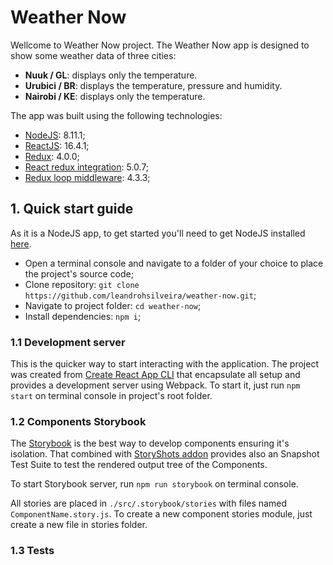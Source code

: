 # Weather Now

Wellcome to Weather Now project. The Weather Now app is designed to show some weather data of three cities:
- **Nuuk / GL**: displays only the temperature.
- **Urubici / BR**: displays the temperature, pressure and humidity. 
- **Nairobi / KE**: displays only the temperature.

The app was built using the following technologies:

- [NodeJS](https://nodejs.org/en/): 8.11.1;
- [ReactJS](https://reactjs.org/): 16.4.1;
- [Redux](https://redux.js.org/): 4.0.0;
- [React redux integration](https://redux.js.org/basics/usage-with-react): 5.0.7;
- [Redux loop middleware](https://redux-loop.js.org/): 4.3.3;

## 1. Quick start guide

As it is a NodeJS app, to get started you'll need to get NodeJS installed [here](https://nodejs.org/en/).

- Open a terminal console and navigate to a folder of your choice to place the project's source code;
- Clone repository: `git clone https://github.com/leandrohsilveira/weather-now.git`;
- Navigate to project folder: `cd weather-now`;
- Install dependencies: `npm i`;

### 1.1 Development server

This is the quicker way to start interacting with the application. The project was created from [Create React App CLI](https://github.com/facebook/create-react-app) that encapsulate all setup and provides a development server using Webpack. To start it, just run `npm start` on terminal console in project's root folder.

### 1.2 Components Storybook

The [Storybook](https://storybook.js.org) is the best way to develop components ensuring it's isolation. That combined with [StoryShots addon](https://github.com/storybooks/storybook/tree/master/addons/storyshots/storyshots-core) provides also an Snapshot Test Suite to test the rendered output tree of the Components.

To start Storybook server, run `npm run storybook` on terminal console.

All stories are placed in `./src/.storybook/stories` with files named `ComponentName.story.js`. To create a new component stories module, just create a new file in stories folder.

### 1.3 Tests



